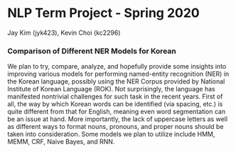 # NLP Term Project - Spring 2020
Jay Kim (jyk423), Kevin Choi (kc2296)

### Comparison of Different NER Models for Korean
We plan to try, compare, analyze, and hopefully provide some insights into improving various models for performing named-entity recognition (NER) in the Korean language, possibly using the NER Corpus provided by National Institute of Korean Language (ROK). Not surprisingly, the language has manifested nontrivial challenges for such task in the recent years. First of all, the way by which Korean words can be identified (via spacing, etc.) is quite different from that for English, meaning even word segmentation can be an issue at hand. More importantly, the lack of uppercase letters as well as different ways to format nouns, pronouns, and proper nouns should be taken into consideration. Some models we plan to utilize include HMM, MEMM, CRF, Naive Bayes, and RNN.
